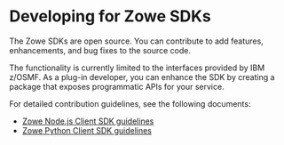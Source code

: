 # Developing for Zowe SDKs

The Zowe SDKs are open source. You can contribute to add features, enhancements, and bug fixes to the source code.

The functionality is currently limited to the interfaces provided by IBM z/OSMF. As a plug-in developer, you can enhance the SDK by creating a package that exposes programmatic APIs for your service.

For detailed contribution guidelines, see the following documents:

- [Zowe Node.js Client SDK guidelines](https://github.com/zowe/zowe-cli/blob/master/docs/SDKGuidelines.md)
- [Zowe Python Client SDK guidelines](https://github.com/zowe/zowe-client-python-sdk/blob/main/CONTRIBUTING.md)
